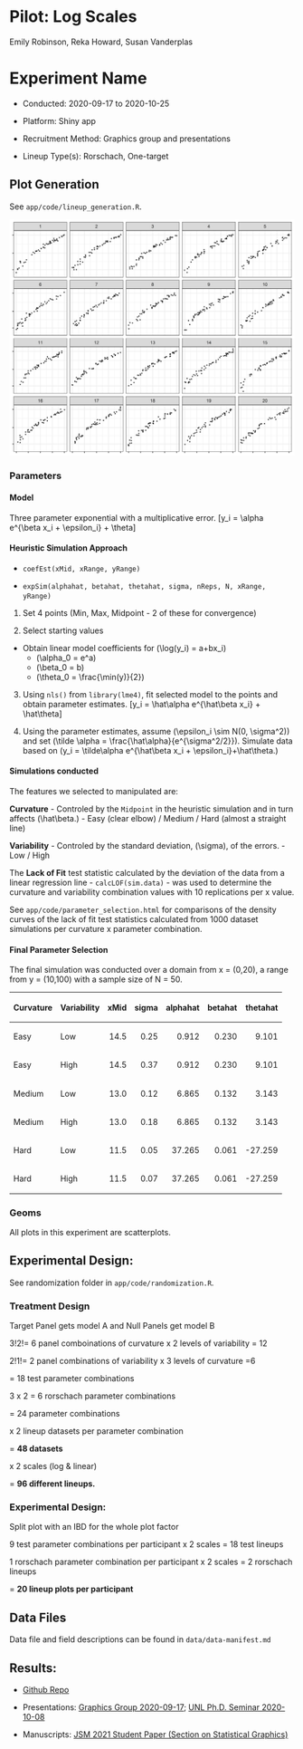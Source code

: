 Pilot: Log Scales
================
Emily Robinson, Reka Howard, Susan Vanderplas

# Experiment Name

  - Conducted: 2020-09-17 to 2020-10-25

  - Platform: Shiny app

  - Recruitment Method: Graphics group and presentations

  - Lineup Type(s): Rorschach, One-target

## Plot Generation

See `app/code/lineup_generation.R`.

![Sample Lineup](plots/png/0df712a7de2e313c7d9feb3c7b762357.png)

### Parameters

#### Model

Three parameter exponential with a multiplicative error.
\[y_i = \alpha e^{\beta x_i + \epsilon_i} + \theta\]

#### Heuristic Simulation Approach

  - `coefEst(xMid, xRange, yRange)`

  - `expSim(alphahat, betahat, thetahat, sigma, nReps, N, xRange,
    yRange)`

<!-- end list -->

1.  Set 4 points (Min, Max, Midpoint - 2 of these for convergence)

2.  Select starting values

<!-- end list -->

  - Obtain linear model coefficients for \(\log(y_i) = a+bx_i\)
      - \(\alpha_0 = e^a\)
      - \(\beta_0 = b\)
      - \(\theta_0 = \frac{\min(y)}{2}\)

<!-- end list -->

3.  Using `nls()` from `library(lme4)`, fit selected model to the points
    and obtain parameter estimates.
    \[y_i = \hat\alpha e^{\hat\beta x_i} + \hat\theta\]

4.  Using the parameter estimates, assume
    \(\epsilon_i \sim N(0, \sigma^2)\) and set
    \(\tilde \alpha = \frac{\hat\alpha}{e^{\sigma^2/2}}\). Simulate data
    based on
    \(y_i = \tilde\alpha e^{\hat\beta x_i + \epsilon_i}+\hat\theta.\)

#### Simulations conducted

The features we selected to manipulated are:

**Curvature** - Controled by the `Midpoint` in the heuristic simulation
and in turn affects \(\hat\beta.\) - Easy (clear elbow) / Medium / Hard
(almost a straight line)

**Variability** - Controled by the standard deviation, \(\sigma\), of
the errors. - Low / High

The **Lack of Fit** test statistic calculated by the deviation of the
data from a linear regression line - `calcLOF(sim.data)` - was used to
determine the curvature and variability combination values with 10
replications per x value.

See `app/code/parameter_selection.html` for comparisons of the density
curves of the lack of fit test statistics calculated from 1000 dataset
simulations per curvature x parameter combination.

#### Final Parameter Selection

The final simulation was conducted over a domain from x = (0,20), a
range from y = (10,100) with a sample size of N = 50.

<table>

<thead>

<tr>

<th style="text-align:left;">

Curvature

</th>

<th style="text-align:left;">

Variability

</th>

<th style="text-align:right;">

xMid

</th>

<th style="text-align:right;">

sigma

</th>

<th style="text-align:right;">

alphahat

</th>

<th style="text-align:right;">

betahat

</th>

<th style="text-align:right;">

thetahat

</th>

</tr>

</thead>

<tbody>

<tr>

<td style="text-align:left;">

Easy

</td>

<td style="text-align:left;">

Low

</td>

<td style="text-align:right;">

14.5

</td>

<td style="text-align:right;">

0.25

</td>

<td style="text-align:right;">

0.912

</td>

<td style="text-align:right;">

0.230

</td>

<td style="text-align:right;">

9.101

</td>

</tr>

<tr>

<td style="text-align:left;">

Easy

</td>

<td style="text-align:left;">

High

</td>

<td style="text-align:right;">

14.5

</td>

<td style="text-align:right;">

0.37

</td>

<td style="text-align:right;">

0.912

</td>

<td style="text-align:right;">

0.230

</td>

<td style="text-align:right;">

9.101

</td>

</tr>

<tr>

<td style="text-align:left;">

Medium

</td>

<td style="text-align:left;">

Low

</td>

<td style="text-align:right;">

13.0

</td>

<td style="text-align:right;">

0.12

</td>

<td style="text-align:right;">

6.865

</td>

<td style="text-align:right;">

0.132

</td>

<td style="text-align:right;">

3.143

</td>

</tr>

<tr>

<td style="text-align:left;">

Medium

</td>

<td style="text-align:left;">

High

</td>

<td style="text-align:right;">

13.0

</td>

<td style="text-align:right;">

0.18

</td>

<td style="text-align:right;">

6.865

</td>

<td style="text-align:right;">

0.132

</td>

<td style="text-align:right;">

3.143

</td>

</tr>

<tr>

<td style="text-align:left;">

Hard

</td>

<td style="text-align:left;">

Low

</td>

<td style="text-align:right;">

11.5

</td>

<td style="text-align:right;">

0.05

</td>

<td style="text-align:right;">

37.265

</td>

<td style="text-align:right;">

0.061

</td>

<td style="text-align:right;">

\-27.259

</td>

</tr>

<tr>

<td style="text-align:left;">

Hard

</td>

<td style="text-align:left;">

High

</td>

<td style="text-align:right;">

11.5

</td>

<td style="text-align:right;">

0.07

</td>

<td style="text-align:right;">

37.265

</td>

<td style="text-align:right;">

0.061

</td>

<td style="text-align:right;">

\-27.259

</td>

</tr>

</tbody>

</table>

### Geoms

All plots in this experiment are scatterplots.

## Experimental Design:

See randomization folder in `app/code/randomization.R`.

### Treatment Design

Target Panel gets model A and Null Panels get model B

3\!2\!= 6 panel comboinations of curvature x 2 levels of variability =
12

2\!1\!= 2 panel combinations of variability x 3 levels of curvature =6

\= 18 test parameter combinations

3 x 2 = 6 rorschach parameter combinations

\= 24 parameter combinations

x 2 lineup datasets per parameter combination

\= **48 datasets**

x 2 scales (log & linear)

\= **96 different lineups.**

### Experimental Design:

Split plot with an IBD for the whole plot factor

9 test parameter combinations per participant x 2 scales = 18 test
lineups

1 rorschach parameter combination per participant x 2 scales = 2
rorschach lineups

\= **20 lineup plots per participant**

## Data Files

Data file and field descriptions can be found in `data/data-manifest.md`

## Results:

  - [Github
    Repo](https://github.com/srvanderplas/Perception-of-Log-Scales)

  - Presentations: [Graphics
    Group 2020-09-17](https://srvanderplas.github.io/Perception-of-Log-Scales/presentations/graphics-group/sept_17_2020/index.html#1);
    [UNL
    Ph.D. Seminar 2020-10-08](https://srvanderplas.github.io/Perception-of-Log-Scales/presentations/eskridge-PhD-seminars/oct_8_2020/index.html#1)

  - Manuscripts: [JSM 2021 Student Paper (Section on Statistical
    Graphics)](https://github.com/srvanderplas/Perception-of-Log-Scales/blob/master/manuscripts/jsm-2021-student-paper-submission/jsm-2021-student-paper-submission.pdf)
